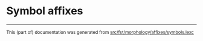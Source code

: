 
# Symbol affixes

* * *

<small>This (part of) documentation was generated from [src/fst/morphology/affixes/symbols.lexc](https://github.com/giellalt/lang-zul-x-exp/blob/main/src/fst/morphology/affixes/symbols.lexc)</small>
